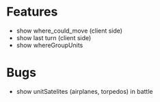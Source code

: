 Features
=======
- show where_could_move (client side)
- show last turn (client side)
- show whereGroupUnits

Bugs
=======
- show unitSatelites (airplanes, torpedos) in battle
